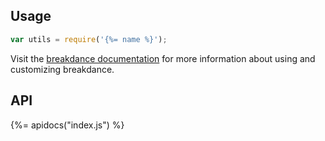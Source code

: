 ## Usage

```js
var utils = require('{%= name %}');
```

Visit the [breakdance documentation](http://breakdance.io) for more information about using and customizing breakdance.

## API
{%= apidocs("index.js") %}
